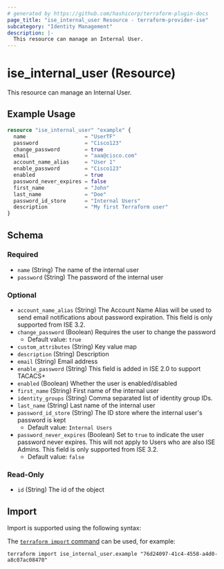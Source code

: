 ```yaml
---
# generated by https://github.com/hashicorp/terraform-plugin-docs
page_title: "ise_internal_user Resource - terraform-provider-ise"
subcategory: "Identity Management"
description: |-
  This resource can manage an Internal User.
---
```


# ise_internal_user (Resource)

This resource can manage an Internal User.

## Example Usage

```terraform
resource "ise_internal_user" "example" {
  name                   = "UserTF"
  password               = "Cisco123"
  change_password        = true
  email                  = "aaa@cisco.com"
  account_name_alias     = "User 1"
  enable_password        = "Cisco123"
  enabled                = true
  password_never_expires = false
  first_name             = "John"
  last_name              = "Doe"
  password_id_store      = "Internal Users"
  description            = "My first Terraform user"
}
```

<!-- schema generated by tfplugindocs -->
## Schema

### Required

- `name` (String) The name of the internal user
- `password` (String) The password of the internal user

### Optional

- `account_name_alias` (String) The Account Name Alias will be used to send email notifications about password expiration. This field is only supported from ISE 3.2.
- `change_password` (Boolean) Requires the user to change the password
  - Default value: `true`
- `custom_attributes` (String) Key value map
- `description` (String) Description
- `email` (String) Email address
- `enable_password` (String) This field is added in ISE 2.0 to support TACACS+
- `enabled` (Boolean) Whether the user is enabled/disabled
- `first_name` (String) First name of the internal user
- `identity_groups` (String) Comma separated list of identity group IDs.
- `last_name` (String) Last name of the internal user
- `password_id_store` (String) The ID store where the internal user's password is kept
  - Default value: `Internal Users`
- `password_never_expires` (Boolean) Set to `true` to indicate the user password never expires. This will not apply to Users who are also ISE Admins. This field is only supported from ISE 3.2.
  - Default value: `false`

### Read-Only

- `id` (String) The id of the object

## Import

Import is supported using the following syntax:

The [`terraform import` command](https://developer.hashicorp.com/terraform/cli/commands/import) can be used, for example:

```shell
terraform import ise_internal_user.example "76d24097-41c4-4558-a4d0-a8c07ac08470"
```
